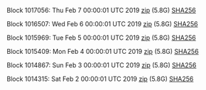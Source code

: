 Block 1017056: Thu Feb  7 00:00:01 UTC 2019 [zip](https://dash-bootstrap.ams3.digitaloceanspaces.com/mainnet/2019-02-07/bootstrap.dat.zip) (5.8G) [SHA256](https://dash-bootstrap.ams3.digitaloceanspaces.com/mainnet/2019-02-07/sha256.txt)

Block 1016507: Wed Feb  6 00:00:01 UTC 2019 [zip](https://dash-bootstrap.ams3.digitaloceanspaces.com/mainnet/2019-02-06/bootstrap.dat.zip) (5.8G) [SHA256](https://dash-bootstrap.ams3.digitaloceanspaces.com/mainnet/2019-02-06/sha256.txt)

Block 1015969: Tue Feb  5 00:00:01 UTC 2019 [zip](https://dash-bootstrap.ams3.digitaloceanspaces.com/mainnet/2019-02-05/bootstrap.dat.zip) (5.8G) [SHA256](https://dash-bootstrap.ams3.digitaloceanspaces.com/mainnet/2019-02-05/sha256.txt)

Block 1015409: Mon Feb  4 00:00:01 UTC 2019 [zip](https://dash-bootstrap.ams3.digitaloceanspaces.com/mainnet/2019-02-04/bootstrap.dat.zip) (5.8G) [SHA256](https://dash-bootstrap.ams3.digitaloceanspaces.com/mainnet/2019-02-04/sha256.txt)

Block 1014867: Sun Feb  3 00:00:01 UTC 2019 [zip](https://dash-bootstrap.ams3.digitaloceanspaces.com/mainnet/2019-02-03/bootstrap.dat.zip) (5.8G) [SHA256](https://dash-bootstrap.ams3.digitaloceanspaces.com/mainnet/2019-02-03/sha256.txt)

Block 1014315: Sat Feb  2 00:00:01 UTC 2019 [zip](https://dash-bootstrap.ams3.digitaloceanspaces.com/mainnet/2019-02-02/bootstrap.dat.zip) (5.8G) [SHA256](https://dash-bootstrap.ams3.digitaloceanspaces.com/mainnet/2019-02-02/sha256.txt)
